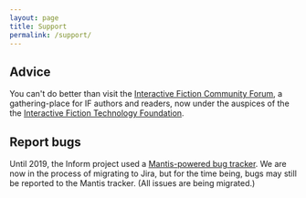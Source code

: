```yaml
---
layout: page
title: Support
permalink: /support/
---
```


## Advice

You can't do better than visit the [Interactive Fiction Community Forum](https://intfiction.org),
a gathering-place for IF authors and readers, now under the auspices of the
the [Interactive Fiction Technology Foundation](https://iftechfoundation.org).

## Report bugs

Until 2019, the Inform project used a [Mantis-powered bug tracker](http://inform7.com/mantis).
We are now in the process of migrating to Jira, but for the time being, bugs
may still be reported to the Mantis tracker. (All issues are being migrated.)
